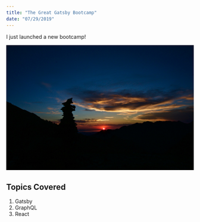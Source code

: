 ```yaml
---
title: "The Great Gatsby Bootcamp"
date: "07/29/2019"
---
```


I just launched a new bootcamp!

![Image](./DSC02431.jpeg)

## Topics Covered

1. Gatsby
2. GraphQL
3. React
